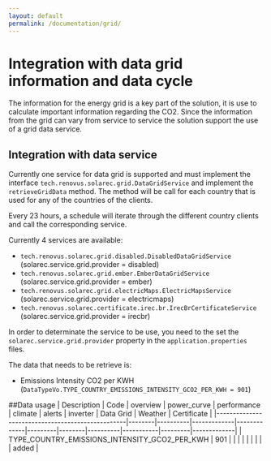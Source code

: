 ```yaml
---
layout: default
permalink: /documentation/grid/
---
```

# Integration with data grid information and data cycle
The information for the energy grid is a key part of the solution, it is use to calculate important information regarding the CO2. Since the information from the grid can vary from service to service the solution support the use of a grid data service.

## Integration with data service
Currently one service for data grid is supported and must implement the interface `tech.renovus.solarec.grid.DataGridService` and implement the `retrieveGridData` method. The method will be call for each country that is used for any of the countries of the clients.

Every 23 hours, a schedule will iterate through the different country clients and call the corresponding service.

Currently 4 services are available:
- `tech.renovus.solarec.grid.disabled.DisabledDataGridService` (solarec.service.grid.provider = disabled)
- `tech.renovus.solarec.grid.ember.EmberDataGridService` (solarec.service.grid.provider = ember)
- `tech.renovus.solarec.grid.electricMaps.ElectricMapsService` (solarec.service.grid.provider = electricmaps)
- `tech.renovus.solarec.certificate.irec.br.IrecBrCertificateService` (solarec.service.grid.provider = irecbr)

In order to determinate the service to be use, you need to the set the `solarec.service.grid.provider` property in the `application.properties` files.

The data that needs to be retrieve is:
- Emissions Intensity CO2 per KWH (`DataTypeVo.TYPE_COUNTRY_EMISSIONS_INTENSITY_GCO2_PER_KWH = 901`)

##Data usage
| Description                                      | Code   | overview | power_curve | performance | climate | alerts | inverter | Data Grid | Weather | Certificate |
|--------------------------------------------------|--------|----------|-------------|-------------|---------|--------|----------|-----------|---------|-------------|
| TYPE_COUNTRY_EMISSIONS_INTENSITY_GCO2_PER_KWH    | 901    |          |             |             |         |        |          |           |         | added       |

